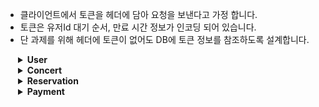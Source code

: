 

- 클라이언트에서 토큰을 헤더에 담아 요청을 보낸다고 가정 합니다.
- 토큰은 유저Id 대기 순서, 만료 시간 정보가 인코딩 되어 있습니다.
- 단 과제를 위해 헤더에 토큰이 없어도 DB에 토큰 정보를 참조하도록 설계합니다.

<details style="margin-left: 20px;">
<summary style="font-size: 1em; font-weight: bold;">User</summary>
<details style="margin-left: 30px;">
<summary style="font-size: 1em">POST /api/users/{userId}/token - 유저 토큰 발급</summary>
- Response

```
[
	{
		"token": string
	}
]
```

- Statuse code
    - 200: OK. 발급 완료
    - 400: Bad Request. 유효하지 않은 유저ID
    - 401: Unauthorized. 유효하지 않거나 만료된 토큰
    - 403: Forbidden: 허가되지 않은 접근
</details>
<details style="margin-left: 30px;">
<summary>GET /api/users/{userId}/point - 유저 잔액 조회</summary>

- Response
```
[
	{
		"point": number
	}
]

```
- Status code
    - 200: OK. 조회 완료
    - 400: Bad Request. 유효하지 않은 유저ID
    - 401: Unauthorized. 유효하지 않거나 만료된 토큰
    - 403: Forbidden: 허가되지 않은 접근
</details>
<details style="margin-left: 30px;">
<summary>PATCH /api/users/{userId}/charge - 유저 잔액 충전</summary>

- Request
```
[
	body{
		"amount": number
	}
]	
```
- Response
```
[
	{
		"point": number
	}
]
```
- Status code
    - 200: OK. 충전 완료
    - 400: Bad Request. 유효하지 않은 유저ID / 충전 값
    - 401: Unauthorized. 유효하지 않거나 만료된 토큰
    - 403: Forbidden: 허가되지 않은 접근
		
</details>
</details>

<details style="margin-left: 20px;">
<summary style="font-size: 1em; font-weight: bold">Concert</summary>

<details style="margin-left: 30px;">
<summary>GET /api/concerts?available={true}&page={pageNum}&pageSize={pageSize} - 콘서트 목록 조회</summary>

- Request

```
[
	header{
		"token": string
	}
]
```

- Response
- 
```
[
	[
		{
			"concertId": number,
			"name": string
		}
	]
]
```

- Status code
  - 200: OK. 조회 완료
  - 400: Bad Request. 유효하지 않은 유저ID
  - 401: Unauthorized. 유효하지 않거나 만료된 토큰
  - 403: Forbidden: 허가되지 않은 접근
</details>

<details style="margin-left: 30px;">
<summary>GET /api/concerts/{concertId} - 콘서트 상세 조회</summary>

- Request
```
[
	header{
		"token": string
	}
]
```

- Response
```
[
	{
		"concertId": number,
		"name": string,
		"concertSchedule": [
			{
				"concertScheduleId": number,
				"open_at": date,
				"seat": number
			}
		]
	}
]
```

- Status code

    - 200: OK. 조회 완료
    - 400: Bad Request. 유효하지 않은 유저ID
    - 401: Unauthorized. 유효하지 않거나 만료된 토큰
    - 403: Forbidden: 허가되지 않은 접근
</details>

<details style="margin-left: 30px;">
<summary>GET /api/concerts/{concertId}/schedules?available=true - 콘서트 예약 가능 날짜 조회</summary>
- Request

```
[
	header{
		"token": string
	}
]
```

- Response
```
[
	"concertSchedule": 
		[
			{
				"concertScheduleId": number,
				"open_at": date,
				"seats": number
			}
		]
]
```
- Status code
    - 200: OK. 조회 완료
    - 400: Bad Request. 유효하지 않은 유저ID
    - 401: Unauthorized. 유효하지 않거나 만료된 토큰
    - 403: Forbidden: 허가되지 않은 접근
</details>

<details style="margin-left: 30px;">
<summary>GET /api/concerts/{concertId}/schedules/{concertScheduleId}/seats?available={true} - 콘서트 예약 가능 좌석 조회</summary>

- Request
```
[
	header{
		"token": string
	}
]
```

- Response
```
[
	"seats": 
		[
			"seatId": number,
			"name": string,
			"reserved": boolean,
			"price": number
		]
]
```

- Status code
    - 200: OK. 조회 완료
    - 400: Bad Request. 유효하지 않은 유저ID / 콘서트 관련 ID
    - 401: Unauthorized. 유효하지 않거나 만료된 토큰
    - 403: Forbidden: 허가되지 않은 접근
</details>

</details>
<details style="margin-left: 20px;">
<summary style="font-size: 1em; font-weight: bold">Reservation</summary>
<details style="margin-left: 30px;">
<summary style="font-size: 1em; font-weight: bold">POST /api/reservations - 좌석 예약</summary>

- Request
```
[
	header{
		"token": string
	}
	body{
		"concertId": number,
		"concertScheduleId": number,
		"seatId": number
	}
]
```

- Response
```
[
	{
		"status": boolean
	}
]
```

- Status code
    - 200: OK. 예약 완료
    - 400: Bad Request. 유효하지 않은 유저ID / 콘서트 관련 ID
    - 401: Unauthorized. 유효하지 않거나 만료된 토큰
    - 403: Forbidden: 허가되지 않은 접근
    - 409: Conflict: 이미 예약된 좌석
</details>
</details>

<details style="margin-left: 20px;">
<summary style="font-size: 1em; font-weight: bold">Payment</summary>
<details style="margin-left: 30px;">
<summary style="font-size: 1em; font-weight: bold">POST /api/payments - 결제</summary>

- Request
```
[
	header{
		"token": string
	}
	body{
		"reservationId": number
	}
]
```

- Response
```
[
	{
		"paymentId": number,
		"price": number,
		"point": number
	}
]
```
- Status code
    - 200: OK. 결제 완료
    - 400: Bad Request. 유효하지 않은 유저ID / 콘서트 관련 ID / 결제금액 / 잔액부족
    - 401: Unauthorized. 유효하지 않거나 만료된 토큰
    - 403: Forbidden: 허가되지 않은 접근
</details>

</details>

